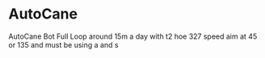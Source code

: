 # AutoCane
AutoCane Bot Full Loop around 15m a day with t2 hoe
327 speed aim at 45 or 135 and must be using a and s
